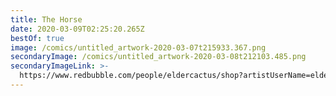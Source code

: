 ```yaml
---
title: The Horse
date: 2020-03-09T02:25:20.265Z
bestOf: true
image: /comics/untitled_artwork-2020-03-07t215933.367.png
secondaryImage: /comics/untitled_artwork-2020-03-08t212103.485.png
secondaryImageLink: >-
  https://www.redbubble.com/people/eldercactus/shop?artistUserName=eldercactus&collections=1308531&iaCode=all-departments&sortOrder=relevant
---
```

